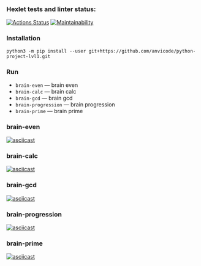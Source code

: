 ### Hexlet tests and linter status:

[![Actions Status](https://github.com/anvicode/python-project-lvl1/workflows/hexlet-check/badge.svg)](https://github.com/anvicode/python-project-lvl1/actions)
[![Maintainability](https://api.codeclimate.com/v1/badges/b3e1507a7489dcb3d39c/maintainability)](https://codeclimate.com/github/anvicode/python-project-lvl1/maintainability)

### Installation

`python3 -m pip install --user git+https://github.com/anvicode/python-project-lvl1.git`

### Run

-   `brain-even` — brain even
-   `brain-calc` — brain calc
-   `brain-gcd` — brain gcd
-   `brain-progression` — brain progression
-   `brain-prime` — brain prime

### brain-even

[![asciicast](https://asciinema.org/a/506622.svg)](https://asciinema.org/a/506622)

### brain-calc

[![asciicast](https://asciinema.org/a/506821.svg)](https://asciinema.org/a/506821)

### brain-gcd

[![asciicast](https://asciinema.org/a/506839.svg)](https://asciinema.org/a/506839)

### brain-progression

[![asciicast](https://asciinema.org/a/507698.svg)](https://asciinema.org/a/507698)

### brain-prime

[![asciicast](https://asciinema.org/a/507776.svg)](https://asciinema.org/a/507776)
